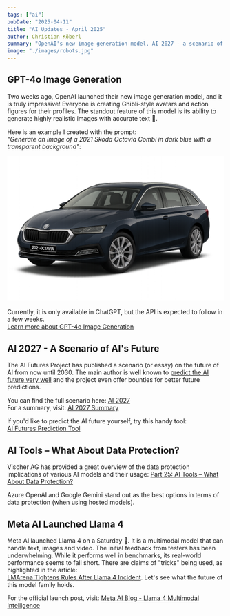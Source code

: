 ```yaml
---
tags: ["ai"]
pubDate: "2025-04-11"
title: "AI Updates - April 2025"
author: Christian Köberl
summary: "OpenAI's new image generation model, AI 2027 - a scenario of AI future, data protection in AI tools, and Meta's Llama 4 launch."
image: "./images/robots.jpg"
---
```


## GPT-4o Image Generation

Two weeks ago, OpenAI launched their new image generation model, and it is truly impressive! Everyone is creating Ghibli-style avatars and action figures for their profiles. The standout feature of this model is its ability to generate highly realistic images with accurate text 🎉.

Here is an example I created with the prompt:  
_"Generate an image of a 2021 Skoda Octavia Combi in dark blue with a transparent background"_:

![Skoda Octavia Combi](./images/skoda-octavia.png "Generated image of a 2021 Skoda Octavia Combi")

Currently, it is only available in ChatGPT, but the API is expected to follow in a few weeks.  
[Learn more about GPT-4o Image Generation](https://openai.com/index/introducing-4o-image-generation/)

## AI 2027 - A Scenario of AI's Future

The AI Futures Project has published a scenario (or essay) on the future of AI from now until 2030. The main author is well known to [predict the AI future very well](https://www.alignmentforum.org/posts/6Xgy6CAf2jqHhynHL/what-2026-looks-like) and the project even offer bounties for better future predictions.

You can find the full scenario here: [AI 2027](https://ai-2027.com/)  
For a summary, visit: [AI 2027 Summary](https://ai-2027.com/summary)

If you'd like to predict the AI future yourself, try this handy tool:  
[AI Futures Prediction Tool](https://swantescholz.github.io/aifutures/v4/v4.html)

## AI Tools – What About Data Protection?

Vischer AG has provided a great overview of the data protection implications of various AI models and their usage:
[Part 25: AI Tools – What About Data Protection?](https://www.vischer.com/en/knowledge/blog/part-25-ai-tools-what-about-data-protection/)

Azure OpenAI and Google Gemini stand out as the best options in terms of data protection (when using hosted models).

## Meta AI Launched Llama 4

Meta AI launched Llama 4 on a Saturday 🤔. It is a multimodal model that can handle text, images and video. The initial feedback from testers has been underwhelming. While it performs well in benchmarks, its real-world performance seems to fall short. There are claims of "tricks" being used, as highlighted in the article:  
[LMArena Tightens Rules After Llama 4 Incident](https://timesofinnovation.com/ai-regulation/lmarena-tightens-rules-after-llama-4-incident/). Let's see what the future of this model family holds.

For the official launch post, visit: [Meta AI Blog - Llama 4 Multimodal Intelligence](https://ai.meta.com/blog/llama-4-multimodal-intelligence/)
